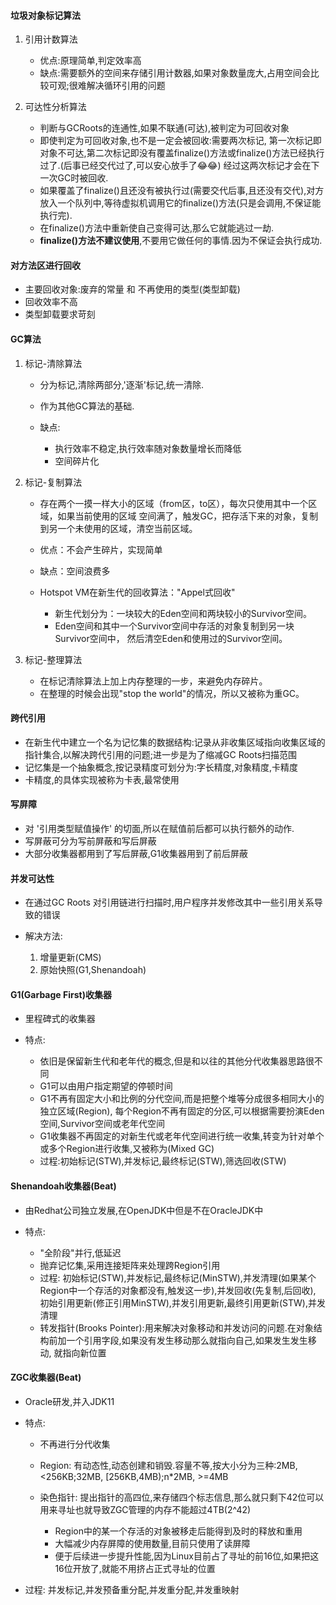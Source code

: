 #### 垃圾对象标记算法  

1. 引用计数算法  
    
    - 优点:原理简单,判定效率高  
    - 缺点:需要额外的空间来存储引用计数器,如果对象数量庞大,占用空间会比较可观;很难解决循环引用的问题

2. 可达性分析算法  

    - 判断与GCRoots的连通性,如果不联通(可达),被判定为可回收对象
    - 即使判定为可回收对象,也不是一定会被回收:需要两次标记,
    第一次标记即对象不可达,第二次标记即没有覆盖finalize()方法或finalize()方法已经执行过了.(后事已经交代过了,可以安心放手了😂😂)
    经过这两次标记才会在下一次GC时被回收.
    - 如果覆盖了finalize()且还没有被执行过(需要交代后事,且还没有交代),对方放入一个队列中,等待虚拟机调用它的finalize()方法(只是会调用,不保证能执行完).
    - 在finalize()方法中重新使自己变得可达,那么它就能逃过一劫.
    - **finalize()方法不建议使用**,不要用它做任何的事情.因为不保证会执行成功.

#### 对方法区进行回收  

- 主要回收对象:废弃的常量 和 不再使用的类型(类型卸载)
- 回收效率不高
- 类型卸载要求苛刻

#### GC算法  

1. 标记-清除算法  

    - 分为标记,清除两部分,'逐渐'标记,统一清除.  
    - 作为其他GC算法的基础.  
    - 缺点:  
        
        - 执行效率不稳定,执行效率随对象数量增长而降低  
        - 空间碎片化  

2. 标记-复制算法  

    - 存在两个一摸一样大小的区域（from区，to区），每次只使用其中一个区域，如果当前使用的区域
    空间满了，触发GC，把存活下来的对象，复制到另一个未使用的区域，清空当前区域。
    - 优点：不会产生碎片，实现简单  
    - 缺点：空间浪费多
    - Hotspot VM在新生代的回收算法："Appel式回收"  
    
        - 新生代划分为：一块较大的Eden空间和两块较小的Survivor空间。
        - Eden空间和其中一个Survivor空间中存活的对象复制到另一块Survivor空间中，
        然后清空Eden和使用过的Survivor空间。
        
3. 标记-整理算法  

    - 在标记清除算法上加上内存整理的一步，来避免内存碎片。
    - 在整理的时候会出现"stop the world"的情况，所以又被称为重GC。
    
#### 跨代引用  

- 在新生代中建立一个名为记忆集的数据结构:记录从非收集区域指向收集区域的指针集合,以解决跨代引用的问题;进一步是为了缩减GC Roots扫描范围  
- 记忆集是一个抽象概念,按记录精度可划分为:字长精度,对象精度,卡精度  
- 卡精度,的具体实现被称为卡表,最常使用  

#### 写屏障  

- 对 '引用类型赋值操作' 的切面,所以在赋值前后都可以执行额外的动作.  
- 写屏蔽可分为写前屏蔽和写后屏蔽  
- 大部分收集器都用到了写后屏蔽,G1收集器用到了前后屏蔽  

#### 并发可达性  

- 在通过GC Roots 对引用链进行扫描时,用户程序并发修改其中一些引用关系导致的错误  
- 解决方法:  
    
    1. 增量更新(CMS)  
    2. 原始快照(G1,Shenandoah)

#### G1(Garbage First)收集器  

- 里程碑式的收集器  
- 特点:  

    - 依旧是保留新生代和老年代的概念,但是和以往的其他分代收集器思路很不同  
    - G1可以由用户指定期望的停顿时间
    - G1不再有固定大小和比例的分代空间,而是把整个堆等分成很多相同大小的独立区域(Region),
    每个Region不再有固定的分区,可以根据需要扮演Eden空间,Survivor空间或老年代空间  
    - G1收集器不再固定的对新生代或老年代空间进行统一收集,转变为针对单个或多个Region进行收集,又被称为(Mixed GC)  
    - 过程:初始标记(STW),并发标记,最终标记(STW),筛选回收(STW)


#### Shenandoah收集器(Beat)  

- 由Redhat公司独立发展,在OpenJDK中但是不在OracleJDK中  
- 特点:  

    - "全阶段"并行,低延迟  
    - 抛弃记忆集,采用连接矩阵来处理跨Region引用  
    - 过程: 初始标记(STW),并发标记,最终标记(MinSTW),并发清理(如果某个Region中一个存活的对象都没有,触发这一步),并发回收(先复制,后回收),
    初始引用更新(修正引用MinSTW),并发引用更新,最终引用更新(STW),并发清理  
    - 转发指针(Brooks Pointer):用来解决对象移动和并发访问的问题.在对象结构前加一个引用字段,如果没有发生移动那么就指向自己,如果发生发生移动,
    就指向新位置
    
#### ZGC收集器(Beat) 

- Oracle研发,并入JDK11  
- 特点:  

    - 不再进行分代收集
    - Region: 有动态性,动态创建和销毁.容量不等,按大小分为三种:2MB, <256KB;32MB, [256KB,4MB);n*2MB, >=4MB
    - 染色指针: 提出指针的高四位,来存储四个标志信息,那么就只剩下42位可以用来寻址也就导致ZGC管理的内存不能超过4TB(2^42)  
    
        - Region中的某一个存活的对象被移走后能得到及时的释放和重用  
        - 大幅减少内存屏障的使用数量,目前只使用了读屏障  
        - 便于后续进一步提升性能,因为Linux目前占了寻址的前16位,如果把这16位开放了,就能不用挤占正式寻址的位置  

- 过程: 并发标记,并发预备重分配,并发重分配,并发重映射
